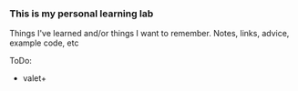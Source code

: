 ### This is my personal learning lab

Things I've learned and/or things I want to remember. Notes, links, advice, example code, etc

 ToDo:
 - valet+
